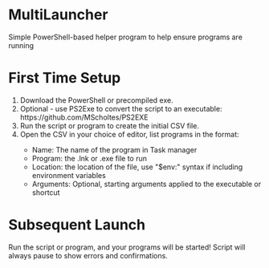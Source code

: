# MultiLauncher
Simple PowerShell-based helper program to help ensure programs are running


# First Time Setup
<ol>
  <li>Download the PowerShell or precompiled exe.</li>
  <li>Optional - use PS2Exe to convert the script to an executable: https://github.com/MScholtes/PS2EXE</li>
  <li>Run the script or program to create the initial CSV file. </li>
  <li>Open the CSV in your choice of editor, list programs in the format: </li>
<ul>
  <li>Name: The name of the program in Task manager</li>
  <li>Program: the .lnk or .exe file to run</li>
  <li>Location: the location of the file, use "$env:" syntax if including environment variables</li>
  <li>Arguments: Optional, starting arguments applied to the executable or shortcut</li>
</ul></ol>

# Subsequent Launch
Run the script or program, and your programs will be started! Script will always pause to show errors and confirmations.

